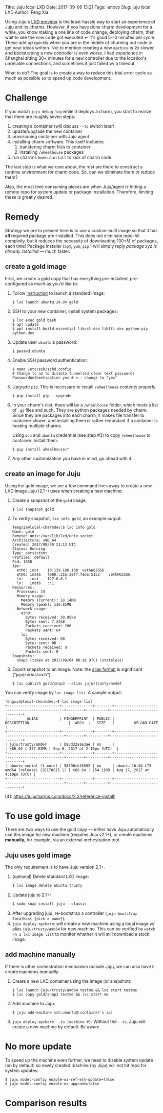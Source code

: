Title: Juju local LXD
Date: 2017-09-06 13:21
Tags: lenovo
Slug: juju local LXD
Author: Feng Xia

Using Juju's [LXD provider][1] is the least-hassle way to start an
experience of Juju and its charms. However, if you have done charm
development for a while, you know making a one line of code change,
deploying charm, then wait to see the _new_ code got executed &larr;
it's good 5-10 minutes per cycle. These add up quickly when you are in
the middle of churning out code to get your ideas written. Not to
mention creating a new `machine` is 2x slower, and bootstraping a new
controller is even worse. I had experience in Shanghai sitting 30+
minutes for a new controller due to the location's unreliable
connections, and sometimes it just failed w/ a timeout. 

[1]: https://jujucharms.com/docs/2.0/clouds-LXD

What to do? The goal is to create a way to reduce this trial-error
cycle as much as possible so to speed up code development.

# Challenge

If you watch `juju debug-log` while it deploys a charm, you start to
realize that there are roughly seven steps:

1. creating a container (will discuss `--to` switch later)
2. update/upgrade the new container
3. provisioning container with Juju agent
4. installing charm software. This itself includes:
   1. transfering charm files to container
   2. installing `/wheelhouse` packages
5. run charm's `hooks/install` to kick of charm code

The last step is what we care about, the rest are there to construct a
runtime environment for charm code. So, can we eliminate them or
reduce them?

Also, the most time consuming pieces are when Juju/agent is hitting
a remote repo for system update or package installation. Therefore,
limiting these is greatly desired.

# Remedy

Strategy we are to present here is to use a custom-built image so that
it has **all** required package pre-installed. This does not eliminate
repo-hit completly, but it reduces the necessity of downloading 100+M
of packages, each time! Package installer (`apt`, `yum`, `pip` ) will
simply reply _package xyz is already installed_ &mdash; much faster.

## create a gold image

First, we create a gold copy that has everything pre-installed,
pre-configured as much as you'd like to:

1. Follow [instruction][2] to launch a standard image:
    ```shell
    $ lxc launch ubuntu:14.04 gold
    ```
2. SSH to your new container, install system packages:
    ```shell
    $ lxc exec gold bash
    $ apt update
    $ apt install build-essential libssl-dev libffi-dev python-pip python-dev
    ```
3. Update user `ubuntu`'s password:
    ```shell
    $ passwd ubuntu
    ```
4. Enable SSH password authentication:
    ```shell
    $ nano /etc/ssh/sshd_config
    # Change to no to disable tunnelled clear text passwords
    PasswordAuthentication yes # <-- change to "yes"
    ```
5. Upgrade `pip`. This is necessary to install `/wheelhouse` contents properly.
    ```shell
    $ pip install pip --upgrade
    ```
6. In your charm's dist, there will be a `/wheelhouse` folder, which
   hosts a list of `.gz` files and such. They are python packages
   needed by charm. Since they are packages into each charm, it makes
   file transfer to container slower, and installing them is rather
   redundant if a container is hosting multiple charms.

    Using `scp` and `ubuntu` credential (see step #3) to copy
    `/wheelhouse` to container. Install them:
     ```shell
     $ pip install wheelhouse/*
     ```
     
7. Any other customization you have in mind, go ahead with it.

[2]: https://insights.ubuntu.com/2016/03/22/lxd-2-0-your-first-lxd-container/

## create an image for Juju

Using the gold image, we are a few command lines away to create a new
LXD image Juju (2.1+) uses when creating a new machine:

1. Create a snapshot of the `gold` image:
    ```shell
    $ lxc snapshot gold
    ```
2. To verify snapshot, `lxc info gold`, an example output:
    ```shell
    fengxia@local-charmdev:$ lxc info gold
    Name: gold
    Remote: unix:/var/lib/lxd/unix.socket
    Architecture: x86_64
    Created: 2017/08/30 21:13 UTC
    Status: Running
    Type: persistent
    Profiles: default
    Pid: 1858
    Ips:
      eth0:	inet	10.129.186.150	vethWQ2SSG
      eth0:	inet6	fe80::216:3eff:fede:5152	vethWQ2SSG
      lo:	inet	127.0.0.1
      lo:	inet6	::1
    Resources:
      Processes: 15
      Memory usage:
        Memory (current): 18.14MB
        Memory (peak): 116.85MB
      Network usage:
        eth0:
          Bytes received: 30.95kB
          Bytes sent: 7.24kB
          Packets received: 286
          Packets sent: 64
        lo:
          Bytes received: 0B
          Bytes sent: 0B
          Packets received: 0
          Packets sent: 0
    Snapshots:
      snap3 (taken at 2017/09/04 00:18 UTC) (stateless)
    ```
3. Export snapshot to an image. Note: the [alias format][3] is
    significant (<span class="myhighlight">"juju/$series/$arch"</span>).
    ```shell
    $ lxc publish gold/snap3 --alias juju/trusty/amd64
    ```

You can verify image by `lxc image list`. A sample output:
```shell
fengxia@local-charmdev:~$ lxc image list
+------------------------+--------------+--------+-----------------------------------------------+--------+----------+------------------------------+
|         ALIAS          | FINGERPRINT  | PUBLIC |                  DESCRIPTION                  |  ARCH  |   SIZE   |         UPLOAD DATE          |
+------------------------+--------------+--------+-----------------------------------------------+--------+----------+------------------------------+
| juju/trusty/amd64      | b95d3291e3ae | no     |                                               | x86_64 | 377.03MB | Sep 6, 2017 at 2:10pm (UTC)  |
+------------------------+--------------+--------+-----------------------------------------------+--------+----------+------------------------------+
| ubuntu-xenial (1 more) | 58f90cbf6892 | no     | ubuntu 16.04 LTS amd64 (release) (20170815.1) | x86_64 | 154.11MB | Aug 17, 2017 at 4:19pm (UTC) |
+------------------------+--------------+--------+-----------------------------------------------+--------+----------+------------------------------+
```

[3]: https://bugs.launchpad.net/juju/+bug/1650651
[4]: https://jujucharms.com/docs/2.2/reference-install)

# To use gold image

There are two ways to use the gold copy &mdash; either have Juju
automatically use this image for new machine (requires Juju v2.1+), or
create machines **manually**, for example, via an external
orchestration tool.

## Juju uses gold image

The only requirement is to have Juju version 2.1+.

1. (optional) Delete standard LXD image:
    ```python
    $ lxc image delete ubuntu-trusty
    ```
2. Update juju to 2.1+:
    ```python
    $ sudo snap install juju --classic
    ```
3. After upgrading juju, re-bootstrap a controller (`juju bootstrap
   localhost [pick a name]`).
4. `juju deploy mycharm`: will create a new machine using a local
   image w/ alias `juju/trusty/amd64` for new machine. This can be
   verified by `watch -n 1 lxc image list` to monitor whether it will
   still download a stock image.

## add machine manually

If there is other orchestration mechanism outside Juju, we can also
have it create machines _manually_:

1. Create a new LXD container using the image (or snapshot):
    ```shell
    $ lxc launch juju/trusty/amd64 testme && lxc start testme
    $ lxc copy gold/snap3 testme && lxc start me
    ```
2. Add machine to Juju:
    ```shell
    $ juju add-machine ssh:ubuntu@[container's ip]
    ```
3. `juju deploy mycharm --to [machine #]`. Without the `--to`, Juju
   will create a new machine by default. <span class="myhighlight">Be aware.</span>

# No more update

To speed up the machine even further, we need to disable system
update (on by default) so newly created machine (by Juju) will not hit
repo for system updates.

```shell
$ juju model-config enable-os-refresh-update=false
$ juju model-config enable-os-upgrade=false
```

# Comparison results
